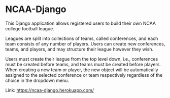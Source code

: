 # NCAA-Django

This Django application allows registered users to build their own NCAA college football league. 

Leagues are split into collections of teams, called conferences, and each team consists of any number of players. Users can create new conferences, teams, and players, and may structure their league however they wish. 

Users must create their league from the top level down, i.e., conferences must be created before teams, and teams must be created before players. When creating a new team or player, the new object will be automatically assigned to the selected conference or team respectively regardless of the choice in the dropdown menu. 

Link: https://ncaa-django.herokuapp.com/